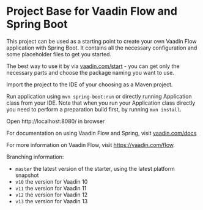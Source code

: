 # Project Base for Vaadin Flow and Spring Boot

This project can be used as a starting point to create your own Vaadin Flow application with Spring Boot.
It contains all the necessary configuration and some placeholder files to get you started.

The best way to use it by via [vaadin.com/start](https://vaadin.com/start) - you can get only the necessary parts and choose the package naming you want to use.

Import the project to the IDE of your choosing as a Maven project. 

Run application using `mvn spring-boot:run` or directly running Application class from your IDE. Note that when you run your Application class directly you need to perform a preparation build first, by running `mvn install`.

Open http://localhost:8080/ in browser


For documentation on using Vaadin Flow and Spring, visit [vaadin.com/docs](https://vaadin.com/docs/flow/spring/tutorial-spring-basic.html)

For more information on Vaadin Flow, visit https://vaadin.com/flow.

Branching information:
* `master` the latest version of the starter, using the latest platform snapshot
* `v10` the version for Vaadin 10
* `v11` the version for Vaadin 11
* `v12` the version for Vaadin 12
* `v13` the version for Vaadin 13
